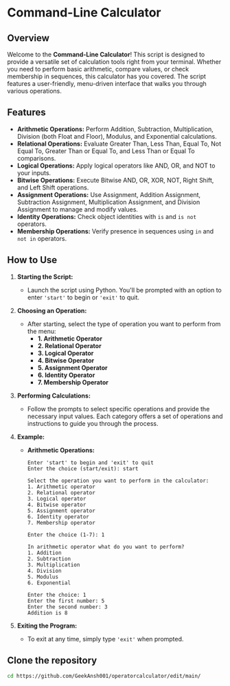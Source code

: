 # Command-Line Calculator

## Overview

Welcome to the **Command-Line Calculator**! This script is designed to provide a versatile set of calculation tools right from your terminal. Whether you need to perform basic arithmetic, compare values, or check membership in sequences, this calculator has you covered. The script features a user-friendly, menu-driven interface that walks you through various operations.

## Features

- **Arithmetic Operations:** Perform Addition, Subtraction, Multiplication, Division (both Float and Floor), Modulus, and Exponential calculations.
- **Relational Operations:** Evaluate Greater Than, Less Than, Equal To, Not Equal To, Greater Than or Equal To, and Less Than or Equal To comparisons.
- **Logical Operations:** Apply logical operators like AND, OR, and NOT to your inputs.
- **Bitwise Operations:** Execute Bitwise AND, OR, XOR, NOT, Right Shift, and Left Shift operations.
- **Assignment Operations:** Use Assignment, Addition Assignment, Subtraction Assignment, Multiplication Assignment, and Division Assignment to manage and modify values.
- **Identity Operations:** Check object identities with `is` and `is not` operators.
- **Membership Operations:** Verify presence in sequences using `in` and `not in` operators.

## How to Use

1. **Starting the Script:**
   - Launch the script using Python. You'll be prompted with an option to enter `'start'` to begin or `'exit'` to quit.

2. **Choosing an Operation:**
   - After starting, select the type of operation you want to perform from the menu:
     - **1. Arithmetic Operator**
     - **2. Relational Operator**
     - **3. Logical Operator**
     - **4. Bitwise Operator**
     - **5. Assignment Operator**
     - **6. Identity Operator**
     - **7. Membership Operator**

3. **Performing Calculations:**
   - Follow the prompts to select specific operations and provide the necessary input values. Each category offers a set of operations and instructions to guide you through the process.

4. **Example:**
   - **Arithmetic Operations:**
     ```plaintext
     Enter 'start' to begin and 'exit' to quit
     Enter the choice (start/exit): start

     Select the operation you want to perform in the calculator:
     1. Arithmetic operator
     2. Relational operator
     3. Logical operator
     4. Bitwise operator
     5. Assignment operator
     6. Identity operator
     7. Membership operator

     Enter the choice (1-7): 1

     In arithmetic operator what do you want to perform?
     1. Addition
     2. Subtraction
     3. Multiplication
     4. Division
     5. Modulus
     6. Exponential

     Enter the choice: 1
     Enter the first number: 5
     Enter the second number: 3
     Addition is 8
     ```

5. **Exiting the Program:**
   - To exit at any time, simply type `'exit'` when prompted.

 ## Clone the repository
   ```bash
 cd https://github.com/GeekAnsh001/operatorcalculator/edit/main/
    
   ```

